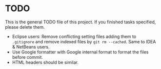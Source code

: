 # TODO

This is the general TODO file of this project. If you finished tasks specified, please delete them.

* Eclipse users: Remove conflicting setting files adding them to `.gitignore` and remove indexed files by `git rm --cached`. Same to IDEA \& NetBeans users.
* Use Google formatter with Google internal format to format the files before commit.
* HTML headers should be similar.
